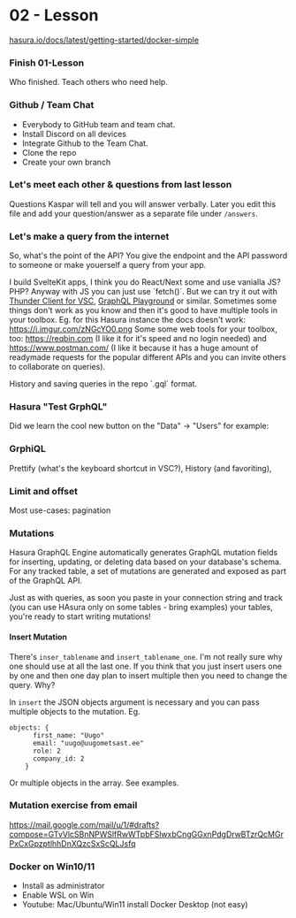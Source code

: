 # 02 - Lesson

[hasura.io/docs/latest/getting-started/docker-simple](https://hasura.io/docs/latest/getting-started/docker-simple)

### Finish 01-Lesson
Who finished. Teach others who need help.

### Github / Team Chat
* Everybody to GitHub team and team chat. 
* Install Discord on all devices
* Integrate Github to the Team Chat.
* Clone the repo
* Create your own branch

### Let's meet each other & questions from last lesson
Questions Kaspar will tell and you will answer verbally. Later you edit this file and add your question/answer as a separate file under `/answers`.

### Let's make a query from the internet

So, what's the point of the API? You give the endpoint and the API password to someone or make youerself a query from your app. 

I build SvelteKit apps, I think you do React/Next some and use vanialla JS? PHP? Anyway with JS you can just use ´fetch()´. But we can try it out with [Thunder Client for VSC](https://marketplace.visualstudio.com/items?itemName=rangav.vscode-thunder-client), [GraphQL Playground](https://github.com/graphql/graphql-playground) or similar. Sometimes some things don't work as you know and then it's good to have multiple tools in your toolbox. Eg. for this Hasura instance the docs doesn't work: https://i.imgur.com/zNGcYO0.png Some some web tools for your toolbox, too: https://reqbin.com (I like it for it's speed and no login needed) and https://www.postman.com/ (I like it because it has a huge amount of readymade requests for the popular different APIs and you can invite others to collaborate on queries).

History and saving queries in the repo ´.gql´ format.

### Hasura "Test GrphQL"
Did we learn the cool new button on the "Data" -> "Users" for example: 

### GrphiQL

Prettify (what's the keyboard shortcut in VSC?), History (and favoriting),  

### Limit and offset

Most use-cases: pagination

### Mutations
Hasura GraphQL Engine automatically generates GraphQL mutation fields for inserting, updating, or deleting data based on your database's schema. For any tracked table, a set of mutations are generated and exposed as part of the GraphQL API.

Just as with queries, as soon you paste in your connection string and track (you can use HAsura only on some tables - bring examples) your tables, you're ready to start writing mutations!

#### Insert Mutation

There's `inser_tablename` and `insert_tablename_one`. I'm not really sure why one should use at all the last one. If you think that you just insert users one by one and then one day plan to insert multiple then you need to change the query. Why? 

In `insert` the JSON objects argument is necessary and you can pass multiple objects to the mutation. Eg.

```
objects: {
      first_name: "Uugo"
      email: "uugo@uugometsast.ee"
      role: 2
      company_id: 2
    }
 ```
 
 Or multiple objects in the array. See examples.

### Mutation exercise from email
https://mail.google.com/mail/u/1/#drafts?compose=GTvVlcSBnNPWSlfRwWTpbFSlwxbCngGGxnPdgDrwBTzrQcMGrPxCxGpzptlhhDnXQzcSxScQLJsfq
### Docker on Win10/11

* Install as administrator
* Enable WSL on Win
* Youtube: Mac/Ubuntu/Win11 install Docker Desktop (not easy)